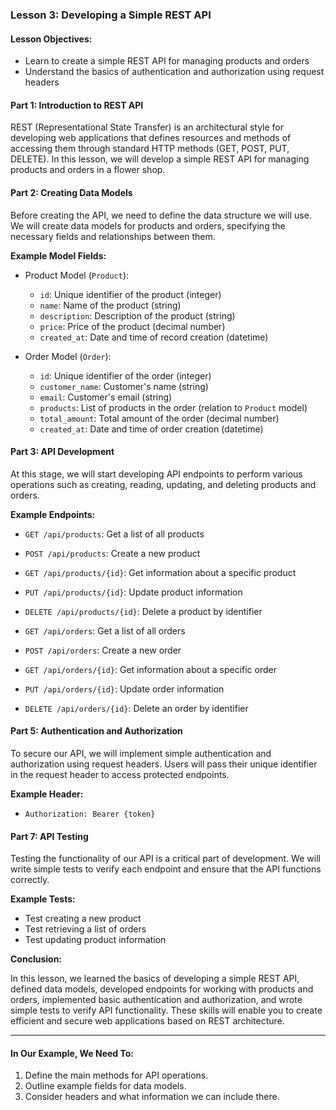 ### Lesson 3: Developing a Simple REST API

#### Lesson Objectives:
- Learn to create a simple REST API for managing products and orders
- Understand the basics of authentication and authorization using request headers

#### Part 1: Introduction to REST API

REST (Representational State Transfer) is an architectural style for developing web applications that defines resources and methods of accessing them through standard HTTP methods (GET, POST, PUT, DELETE). In this lesson, we will develop a simple REST API for managing products and orders in a flower shop.

#### Part 2: Creating Data Models

Before creating the API, we need to define the data structure we will use. We will create data models for products and orders, specifying the necessary fields and relationships between them.

**Example Model Fields:**
- Product Model (`Product`):
  - `id`: Unique identifier of the product (integer)
  - `name`: Name of the product (string)
  - `description`: Description of the product (string)
  - `price`: Price of the product (decimal number)
  - `created_at`: Date and time of record creation (datetime)

- Order Model (`Order`):
  - `id`: Unique identifier of the order (integer)
  - `customer_name`: Customer's name (string)
  - `email`: Customer's email (string)
  - `products`: List of products in the order (relation to `Product` model)
  - `total_amount`: Total amount of the order (decimal number)
  - `created_at`: Date and time of order creation (datetime)

#### Part 3: API Development

At this stage, we will start developing API endpoints to perform various operations such as creating, reading, updating, and deleting products and orders.

**Example Endpoints:**
- `GET /api/products`: Get a list of all products
- `POST /api/products`: Create a new product
- `GET /api/products/{id}`: Get information about a specific product
- `PUT /api/products/{id}`: Update product information
- `DELETE /api/products/{id}`: Delete a product by identifier

- `GET /api/orders`: Get a list of all orders
- `POST /api/orders`: Create a new order
- `GET /api/orders/{id}`: Get information about a specific order
- `PUT /api/orders/{id}`: Update order information
- `DELETE /api/orders/{id}`: Delete an order by identifier

#### Part 5: Authentication and Authorization

To secure our API, we will implement simple authentication and authorization using request headers. Users will pass their unique identifier in the request header to access protected endpoints.

**Example Header:**
- `Authorization: Bearer {token}`

#### Part 7: API Testing

Testing the functionality of our API is a critical part of development. We will write simple tests to verify each endpoint and ensure that the API functions correctly.

**Example Tests:**
- Test creating a new product
- Test retrieving a list of orders
- Test updating product information

**Conclusion:**

In this lesson, we learned the basics of developing a simple REST API, defined data models, developed endpoints for working with products and orders, implemented basic authentication and authorization, and wrote simple tests to verify API functionality. These skills will enable you to create efficient and secure web applications based on REST architecture.

----

#### In Our Example, We Need To:
1. Define the main methods for API operations.
2. Outline example fields for data models.
3. Consider headers and what information we can include there.